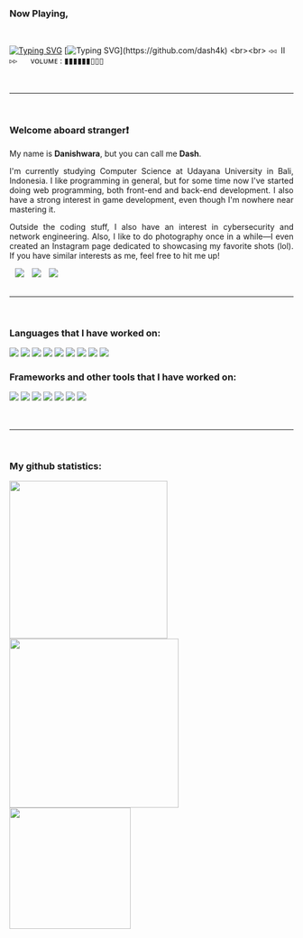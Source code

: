 ### Now Playing,
<br>

[![Typing SVG](https://readme-typing-svg.herokuapp.com/?font=Roboto&weight=700&size=40&height=70&duration=1&pause=10000&color=E71D36FF&vCenter=true&random=true&width=1500&lines=%22Any+Other+Way%22+%E2%80%94+Particle+House;%22I+Don%27t+Mind%22+%E2%80%94+Particle+House;%22Take+A+Change+With+Me%22+%E2%80%94+NIKI;%22Backburner%22+%E2%80%94+NIKI;%22Dia%22+%E2%80%94+Sheila+Majid;%22Telephones%22+%E2%80%94+Vacations;%22Midwest%22+%E2%80%94+Vacations;%22%E3%82%AE%E3%83%95%E3%83%88%22+%E2%80%94+%E3%82%82%E3%81%95%E3%82%92;%22%E4%BC%9A%E3%81%84%E3%81%9F%E3%81%84%22+%E2%80%94+%E3%82%82%E3%81%95%E3%82%92;%22%E5%A4%9C%E3%81%AB%E9%A7%86%E3%81%91%E3%82%8B%22+%E2%80%94+YOASOBI;%22%E6%80%AA%E7%89%A9%22+%E2%80%94+YOASOBI)](https://github.com/dash4k)
[![Typing SVG](https://readme-typing-svg.herokuapp.com?font=Roboto&weight=700&size=40&height=50&duration=10000&color=E7E7E7&vCenter=true&random=true&width=2000&lines=.%C4%B1l%C4%B1l%C4%B1lll%C4%B1%C4%B1l%C4%B1l%C4%B1llll%C4%B1%C4%B1l%C4%B1lll%C4%B1ll%C4%B1%C4%B1l%C4%B1l%C4%B1lll%C4%B1%C4%B1l%C4%B1l%C4%B1llll%C4%B1%C4%B1l%C4%B1lll%C4%B1ll%C4%B1%C4%B1l%C4%B1l%C4%B1lll%C4%B1%C4%B1l%C4%B1l%C4%B1llll%C4%B1%C4%B1l%C4%B1lll%C4%B1ll%C4%B1.)](https://github.com/dash4k)
<br><br>
◃◃ ‎ ⅠⅠ ‎ ▹▹ ‎  ‎  ‎  ‎  ‎ ᴠᴏʟᴜᴍᴇ : ▮▮▮▮▮▮▯▯▯
<br><br><br>

---

<br>

### Welcome aboard stranger❗

My name is **Danishwara**, but you can call me **Dash**.
<p align="justify">
I'm currently studying Computer Science at Udayana University in Bali, Indonesia. I like programming in general, but for some time now I've started doing web programming, both front-end and back-end development. I also have a strong interest in game development, even though I'm nowhere near mastering it. 
</p>
<p align="justify">
Outside the coding stuff, I also have an interest in cybersecurity and network engineering. Also, I like to do photography once in a while—I even created an Instagram page dedicated to showcasing my favorite shots (lol). If you have similar interests as me, feel free to hit me up!
</p>


<a target="_blank" style="margin-left: 10px;" target="_blank" href="https://discordapp.com/users/404631156068188170">
			<img src="https://img.shields.io/badge/Discord-5865F2.svg?style=for-the-badge&logo=&logoColor=ffffff&color=a31919"></a>
<a target="_blank" style="margin-left: 10px;" target="_blank" href="https://www.instagram.com/___dash4k/">
			<img src="https://img.shields.io/badge/Instagram-E4405F?style=for-the-badge&logo=&logoColor=ffffff&color=a31919"></a>
<a target="_blank" style="margin-left: 10px;"  target="_blank" href="https://www.linkedin.com/in/dash4k/">
			<img src="https://img.shields.io/badge/LinkedIn-0077B5?style=for-the-badge&logo=&logoColor=ffffff&color=a31919"></a>
<br><br>

---

<br>

### Languages that I have worked on:

<div>
	<img src="https://img.shields.io/badge/bash_script-%23121011.svg?style=for-the-badge&logo=gnu-bash&color=a31919&logoColor=black">
	<img src="https://img.shields.io/badge/C-00599C?style=for-the-badge&logo=c&color=a31919&logoColor=black">
	<img src="https://img.shields.io/badge/c%23-%23239120.svg?style=for-the-badge&logo=csharp&color=a31919&logoColor=black">
	<img src="https://img.shields.io/badge/CSS3-1572B6?style=for-the-badge&logo=css&color=a31919&logoColor=black">
	<img src="https://img.shields.io/badge/HTML5-E34F26?style=for-the-badge&logo=html&color=a31919&logoColor=black">
	<img src="https://img.shields.io/badge/JavaScript-323330?style=for-the-badge&logo=javascript&color=a31919&logoColor=black">
	<img src="https://img.shields.io/badge/java-%23ED8B00.svg?style=for-the-badge&logo=openjdk&color=a31919&logoColor=black">
	<img src="https://img.shields.io/badge/PHP-777BB4?style=for-the-badge&logo=php&color=a31919&logoColor=black">
	<img src="https://img.shields.io/badge/Python-FFD43B?style=for-the-badge&logo=python&color=a31919&logoColor=black">
</div>

### Frameworks and other tools that I have worked on:

<div>
	<img src="https://img.shields.io/badge/.NET-512BD4?style=for-the-badge&logo=dotnet&color=a31919&logoColor=black"> 
	<img src="https://img.shields.io/badge/Composer-885630?style=for-the-badge&logo=Composer&color=a31919&logoColor=black"> 
	<img src="https://img.shields.io/badge/Godot-478CBF?style=for-the-badge&logo=GodotEngine&color=a31919&logoColor=black"> 
	<img src="https://img.shields.io/badge/Laravel-FF2D20?style=for-the-badge&logo=laravel&color=a31919&logoColor=black"> 
	<img src="https://img.shields.io/badge/MySQL-005C84?style=for-the-badge&logo=mysql&color=a31919&logoColor=black">
	<img src="https://img.shields.io/badge/Tailwind_CSS-38B2AC?style=for-the-badge&logo=tailwind-css&color=a31919&logoColor=black">
	<img src="https://img.shields.io/badge/vite-%23646CFF.svg?style=for-the-badge&logo=vite&color=a31919&logoColor=black">
</div>
<br><br>

---

<br>

### My github statistics:

<div>

<img width="280" src="https://github-readme-stats.vercel.app/api?username=dash4k&theme=graywhite&show_icons=true&hide_border=false&count_private=true">
<img width="300" src="https://github-readme-streak-stats.herokuapp.com/?user=dash4k&theme=graywhite&hide_border=false">
<img width="215" src="https://github-readme-stats.vercel.app/api/top-langs/?username=dash4k&theme=graywhite&show_icons=true&hide_border=false&layout=compact">
